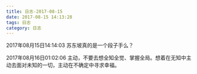 ```yaml
---
title: 日志-2017-08-15
date: 2017-08-15 14:13:28
tags: 日志
category: 日志
---
```

2017年08月15日14:14:03
苏东坡真的是一个段子手么？

2017年08月16日01:02:06
主动，不要去想全知全觉、掌握全局。想着在无知中主动去面对未知的一切，主动在不确定中寻求幸福。
